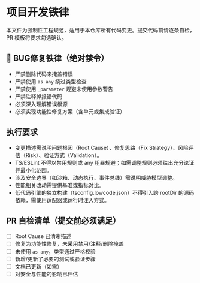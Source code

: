 # 项目开发铁律

本文件为强制性工程规范，适用于本仓库所有代码变更。提交代码前请逐条自检，PR 模板将要求勾选确认。

## 🚨 BUG修复铁律（绝对禁令）
- 严禁删除代码来掩盖错误
- 严禁使用 `as any` 绕过类型检查
- 严禁使用 `_parameter` 规避未使用参数警告
- 严禁注释掉报错代码
- 必须深入理解错误根源
- 必须实现功能性修复方案（含单元或集成验证）

## 执行要求
- 变更描述需说明问题根因（Root Cause）、修复思路（Fix Strategy）、风险评估（Risk）、验证方式（Validation）。
- TS/ESLint 不得以禁用规则或 any 粗暴规避；如需调整规则必须给出充分论证并最小化范围。
- 涉及安全边界（如沙箱、动态执行、事件总线）需说明威胁模型调整。
- 性能相关改动需提供基准或指标对比。
- 低代码引擎的独立构建（tsconfig.lowcode.json）不得引入跨 rootDir 的源码依赖，需使用适配器或运行时注入方式。

## PR 自检清单（提交前必须满足）
- [ ] Root Cause 已清晰描述
- [ ] 修复为功能性修复，未采用禁用/注释/删除掩盖
- [ ] 未使用 `as any`，类型通过严格校验
- [ ] 新增/更新了必要的测试或验证步骤
- [ ] 文档已更新（如需）
- [ ] 对安全与性能的影响已评估